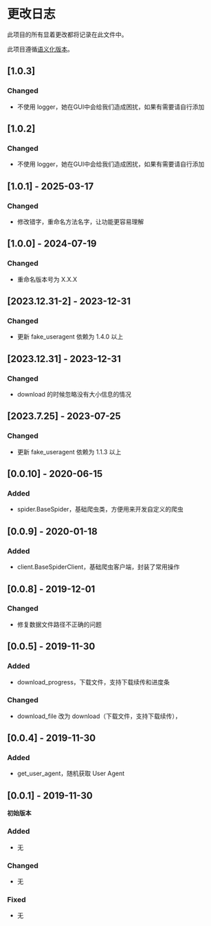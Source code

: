 # 更改日志

此项目的所有显着更改都将记录在此文件中。

此项目遵循[语义化版本](https://semver.org/lang/zh-CN/)。

## [1.0.3]
### Changed
- 不使用 logger，她在GUI中会给我们造成困扰，如果有需要请自行添加

## [1.0.2]
### Changed
- 不使用 logger，她在GUI中会给我们造成困扰，如果有需要请自行添加

## [1.0.1] - 2025-03-17
### Changed
- 修改错字，重命名方法名字，让功能更容易理解

## [1.0.0] - 2024-07-19
### Changed
- 重命名版本号为 X.X.X


## [2023.12.31-2] - 2023-12-31
### Changed
- 更新 fake_useragent 依赖为 1.4.0 以上

## [2023.12.31] - 2023-12-31
### Changed
- download 的时候忽略没有大小信息的情况

## [2023.7.25] - 2023-07-25
### Changed
- 更新 fake_useragent 依赖为 1.1.3 以上

## [0.0.10] - 2020-06-15
### Added
- spider.BaseSpider，基础爬虫类，方便用来开发自定义的爬虫

## [0.0.9] - 2020-01-18
### Added
- client.BaseSpiderClient，基础爬虫客户端，封装了常用操作

## [0.0.8] - 2019-12-01
### Changed
- 修复数据文件路径不正确的问题

## [0.0.5] - 2019-11-30
### Added
- download_progress，下载文件，支持下载续传和进度条
### Changed
- download_file 改为 download（下载文件，支持下载续传），

## [0.0.4] - 2019-11-30
### Added
- get_user_agent，随机获取 User Agent

## [0.0.1] - 2019-11-30
**初始版本**
### Added
- 无
### Changed
- 无
### Fixed
- 无

